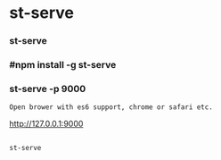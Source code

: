 # st-serve

### st-serve
### #npm install -g st-serve
### st-serve -p 9000
```
Open brower with es6 support, chrome or safari etc.

```
http://127.0.0.1:9000
```

st-serve
